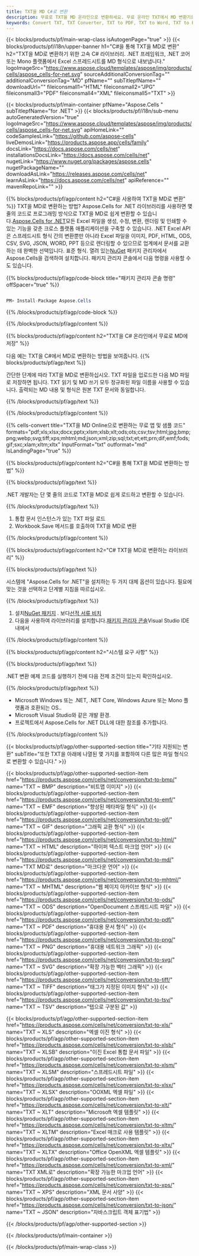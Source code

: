 ```yaml
---
title: TXT을 MD C#로 변환
description: 무료로 TXT을 MD 온라인으로 변환하세요. 무료 온라인 TXT에서 MD 변환기로. C# TXT MD로. TXT에서 C#을 통해 MD로
keywords: Convert TXT, TXT Converter, TXT to PDF, TXT to Word, TXT to PPT, TXT to Image
---
```

{{< blocks/products/pf/main-wrap-class isAutogenPage="true" >}}
{{< blocks/products/pf/i18n/upper-banner h1="C#을 통해 TXT을 MD로 변환" h2="TXT을 MD로 변환하기 위한 고속 C# 라이브러리. .NET 프레임워크, .NET 코어 또는 Mono 플랫폼에서 Excel 스프레드시트를 MD 형식으로 내보냅니다." logoImageSrc="https://www.aspose.cloud/templates/aspose/img/products/cells/aspose_cells-for-net.svg" sourceAdditionalConversionTag="" additionalConversionTag="MD" pfName="" subTitlepfName="" downloadUrl="" fileiconsmall1="HTML" fileiconsmall2="JPG" fileiconsmall3="PDF" fileiconsmall4="XML" fileiconsmall5="TXT" >}}

{{< blocks/products/pf/main-container pfName="Aspose.Cells " subTitlepfName="for .NET" >}}
{{< blocks/products/pf/i18n/sub-menu autoGeneratedVersion="true" logoImageSrc="https://www.aspose.cloud/templates/aspose/img/products/cells/aspose_cells-for-net.svg" apiHomeLink="" codeSamplesLink="https://github.com/aspose-cells" liveDemosLink="https://products.aspose.app/cells/family" docsLink="https://docs.aspose.com/cells/net" installationsDocsLink="https://docs.aspose.com/cells/net" nugetLink="https://www.nuget.org/packages/aspose.cells" nugetPackageName="" downloadAsLink="https://releases.aspose.com/cells/net" learnAsLink="https://docs.aspose.com/cells/net" apiReference="" mavenRepoLink="" >}}

{{% blocks/products/pf/agp/content h2="C#을 사용하여 TXT을 MD로 변환" %}}
 TXT을 MD로 변환하는 방법? Aspose.Cells for .NET 라이브러리를 사용하면 몇 줄의 코드로 프로그래밍 방식으로 TXT을 MD로 쉽게 변환할 수 있습니다.[Aspose.Cells for .NET](https://products.aspose.com/cells/net)모든 Excel 파일을 생성, 수정, 변환, 렌더링 및 인쇄할 수 있는 기능을 갖춘 크로스 플랫폼 애플리케이션을 구축할 수 있습니다. .NET Excel API은 스프레드시트 형식 간의 변환뿐만 아니라 Excel 파일을 이미지, PDF, HTML, ODS, CSV, SVG, JSON, WORD, PPT 등으로 렌더링할 수 있으므로 업계에서 문서를 교환하는 데 완벽한 선택입니다. 표준 형식. 열려 있는[NuGet](https://www.nuget.org/packages/aspose.cells) 패키지 관리자에서 Aspose.Cells을 검색하여 설치합니다. 패키지 관리자 콘솔에서 다음 명령을 사용할 수도 있습니다.

{{% blocks/products/pf/agp/code-block title="패키지 관리자 콘솔 명령" offSpacer="true" %}}

```cs

PM> Install-Package Aspose.Cells

```

{{% /blocks/products/pf/agp/code-block %}}

{{% /blocks/products/pf/agp/content %}}

{{% blocks/products/pf/agp/content h2="TXT을 C# 온라인에서 무료로 MD에 저장" %}}

다음 예는 TXT을 C#에서 MD로 변환하는 방법을 보여줍니다.
{{% blocks/products/pf/agp/text %}}

간단한 단계에 따라 TXT을 MD로 변환하십시오. TXT 파일을 업로드한 다음 MD 파일로 저장하면 됩니다. TXT 읽기 및 MD 쓰기 모두 정규화된 파일 이름을 사용할 수 있습니다. 출력되는 MD 내용 및 형식은 원본 TXT 문서와 동일합니다.

{{% /blocks/products/pf/agp/text %}}

{{% /blocks/products/pf/agp/content %}}

{{% cells-convert title="TXT을 MD Online으로 변환하는 무료 앱 및 샘플 코드" formats="pdf;xls;xlsx;docx;pptx;xlsm;xlsb;xlt;ods;ots;csv;tsv;html;jpg;bmp;png;webp;svg;tiff;xps;mhtml;md;json;xml;zip;sql;txt;et;ett;prn;dif;emf;fods;gif;sxc;xlam;xltm;xltx" InputFormat="txt" outformat="md" IsLandingPage="true" %}}

{{% blocks/products/pf/agp/content h2="C#을 통해 TXT을 MD로 변환하는 방법" %}}

{{% blocks/products/pf/agp/text %}}

 .NET 개발자는 단 몇 줄의 코드로 TXT을 MD로 쉽게 로드하고 변환할 수 있습니다.

{{% /blocks/products/pf/agp/text %}}

1.  통합 문서 인스턴스가 있는 TXT 파일 로드
1.  Workbook.Save 메서드를 호출하여 TXT을 MD로 변환

{{% /blocks/products/pf/agp/content %}}

{{% blocks/products/pf/agp/content h2="C# TXT을 MD로 변환하는 라이브러리" %}}

{{% blocks/products/pf/agp/text %}}

시스템에 "Aspose.Cells for .NET"을 설치하는 두 가지 대체 옵션이 있습니다. 필요에 맞는 것을 선택하고 단계별 지침을 따르십시오.

{{% /blocks/products/pf/agp/text %}}

1.  설치[NuGet 패키지](https://www.nuget.org/packages/Aspose.Cells/) . 보다[선적 서류 비치](https://docs.aspose.com/cells/net/installation/#install-asposecells-for-net-through-nuget)
1.  다음을 사용하여 라이브러리를 설치합니다.[패키지 관리자 콘솔](https://docs.aspose.com/cells/net/installation/#install-asposecells-using-the-package-manager-console)Visual Studio IDE 내에서

{{% /blocks/products/pf/agp/content %}}

{{% blocks/products/pf/agp/content h2="시스템 요구 사항" %}}

{{% blocks/products/pf/agp/text %}}

 .NET 변환 예제 코드를 실행하기 전에 다음 전제 조건이 있는지 확인하십시오.

{{% /blocks/products/pf/agp/text %}}

-  Microsoft Windows 또는 .NET, .NET Core, Windows Azure 또는 Mono 플랫폼과 호환되는 OS..
-  Microsoft Visual Studio와 같은 개발 환경.
-  프로젝트에서 Aspose.Cells for .NET DLL에 대한 참조를 추가합니다.

{{% /blocks/products/pf/agp/content %}}


{{< blocks/products/pf/agp/other-supported-section title="기타 지원되는 변환" subTitle="또한 TXT을 아래에 나열된 몇 가지를 포함하여 다른 많은 파일 형식으로 변환할 수 있습니다." >}}

{{< blocks/products/pf/agp/other-supported-section-item href="https://products.aspose.com/cells/net/conversion/txt-to-bmp/" name="TXT ~ BMP" description="비트맵 이미지" >}}
{{< blocks/products/pf/agp/other-supported-section-item href="https://products.aspose.com/cells/net/conversion/txt-to-emf/" name="TXT ~ EMF" description="향상된 메타파일 형식" >}}
{{< blocks/products/pf/agp/other-supported-section-item href="https://products.aspose.com/cells/net/conversion/txt-to-gif/" name="TXT ~ GIF" description="그래픽 교환 형식" >}}
{{< blocks/products/pf/agp/other-supported-section-item href="https://products.aspose.com/cells/net/conversion/txt-to-html/" name="TXT ~ HTML" description="하이퍼 텍스트 마크업 언어" >}}
{{< blocks/products/pf/agp/other-supported-section-item href="https://products.aspose.com/cells/net/conversion/txt-to-md/" name="TXT MD로" description="마크다운 언어" >}}
{{< blocks/products/pf/agp/other-supported-section-item href="https://products.aspose.com/cells/net/conversion/txt-to-mhtml/" name="TXT ~ MHTML" description="웹 페이지 아카이브 형식" >}}
{{< blocks/products/pf/agp/other-supported-section-item href="https://products.aspose.com/cells/net/conversion/txt-to-ods/" name="TXT ~ ODS" description="OpenDocument 스프레드시트 파일" >}}
{{< blocks/products/pf/agp/other-supported-section-item href="https://products.aspose.com/cells/net/conversion/txt-to-pdf/" name="TXT ~ PDF" description="휴대용 문서 형식" >}}
{{< blocks/products/pf/agp/other-supported-section-item href="https://products.aspose.com/cells/net/conversion/txt-to-png/" name="TXT ~ PNG" description="휴대용 네트워크 그래픽" >}}
{{< blocks/products/pf/agp/other-supported-section-item href="https://products.aspose.com/cells/net/conversion/txt-to-svg/" name="TXT ~ SVG" description="확장 가능한 벡터 그래픽" >}}
{{< blocks/products/pf/agp/other-supported-section-item href="https://products.aspose.com/cells/net/conversion/txt-to-tiff/" name="TXT ~ TIFF" description="태그가 지정된 이미지 형식" >}}
{{< blocks/products/pf/agp/other-supported-section-item href="https://products.aspose.com/cells/net/conversion/txt-to-tsv/" name="TXT ~ TSV" description="탭으로 구분된 값" >}}

{{< blocks/products/pf/agp/other-supported-section-item href="https://products.aspose.com/cells/net/conversion/txt-to-xls/" name="TXT ~ XLS" description="엑셀 이진 형식" >}}
{{< blocks/products/pf/agp/other-supported-section-item href="https://products.aspose.com/cells/net/conversion/txt-to-xlsb/" name="TXT ~ XLSB" description="이진 Excel 통합 문서 파일" >}}
{{< blocks/products/pf/agp/other-supported-section-item href="https://products.aspose.com/cells/net/conversion/txt-to-xlsm/" name="TXT ~ XLSM" description="스프레드시트 파일" >}}
{{< blocks/products/pf/agp/other-supported-section-item href="https://products.aspose.com/cells/net/conversion/txt-to-xlsx/" name="TXT ~ XLSX" description="OOXML 엑셀 파일" >}}
{{< blocks/products/pf/agp/other-supported-section-item href="https://products.aspose.com/cells/net/conversion/txt-to-xlt/" name="TXT ~ XLT" description="Microsoft 엑셀 템플릿" >}}
{{< blocks/products/pf/agp/other-supported-section-item href="https://products.aspose.com/cells/net/conversion/txt-to-xltm/" name="TXT ~ XLTM" description="Excel 매크로 사용 템플릿" >}}
{{< blocks/products/pf/agp/other-supported-section-item href="https://products.aspose.com/cells/net/conversion/txt-to-xltx/" name="TXT ~ XLTX" description="Office OpenXML 엑셀 템플릿" >}}
{{< blocks/products/pf/agp/other-supported-section-item href="https://products.aspose.com/cells/net/conversion/txt-to-xml/" name="TXT XML로" description="확장 가능한 마크업 언어" >}}
{{< blocks/products/pf/agp/other-supported-section-item href="https://products.aspose.com/cells/net/conversion/txt-to-xps/" name="TXT ~ XPS" description="XML 문서 사양" >}}
{{< blocks/products/pf/agp/other-supported-section-item href="https://products.aspose.com/cells/net/conversion/txt-to-json/" name="TXT ~ JSON" description="자바스크립트 객체 표기법" >}}

{{< /blocks/products/pf/agp/other-supported-section >}}

{{< /blocks/products/pf/main-container >}}
    
{{< /blocks/products/pf/main-wrap-class >}}
